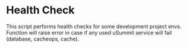 # Health Check

This script performs health checks for some development project envs.
Function will raise error in case if any used uSummit service will fail
(database, cacheops, cache).
